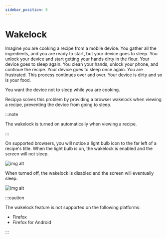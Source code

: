 ```yaml
---
sidebar_position: 8
---
```


# Wakelock

Imagine you are cooking a recipe from a mobile device. You gather all the ingredients, and you are ready to start, 
but your device goes to sleep. You unlock your device and start getting your hands dirty in the flour. Your device 
goes to sleep again. You clean your hands, unlock your phone, and continue the recipe. Your device goes to sleep 
once again. You are frustrated. This process continues over and over. Your device is dirty and so is your food.

You want the device not to sleep while you are cooking.

Recipya solves this problem by providing a browser wakelock when viewing a recipe, preventing the device from 
going to sleep.

:::note

The wakelock is turned on automatically when viewing a recipe.

:::

On supported browsers, you will notice a light bulb icon to the far left of a recipe's title. When the light bulb 
is on, the wakelock is enabled and the screen will not sleep.

![img alt](/img/features/wakelock-on.png)

When turned off, the wakelock is disabled and the screen will eventually sleep.

![img alt](/img/features/wakelock-off.png)

:::caution

The wakelock feature is not supported on the following platforms:
- Firefox
- Firefox for Android

:::